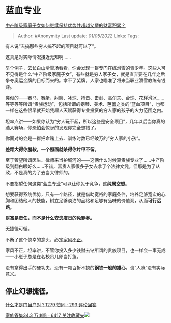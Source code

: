 # 蓝血专业
[中产阶级家庭子女如何继续保持优势并超越父辈的财富积累？](https://www.zhihu.com/question/27855424/answer/2461780359)

> Author: #Anonymity 
> Last update: *01/05/2022* 
> Links:
> Tags: 

有人说“去搞那些穷人搞不起的项目就可以了”。

这真是对实际情况接近无知啊……

举个例子，去[长白山](https://www.zhihu.com/search?q=%E9%95%BF%E7%99%BD%E5%B1%B1&search_source=Entity&hybrid_search_source=Entity&hybrid_search_extra=%7B%22sourceType%22%3A%22answer%22%2C%22sourceId%22%3A2461780359%7D)滑雪场看看，你会发现一群专门在练滑雪的青少年。这些人可不见得是什么“中产阶级家庭子女”，有些就是穷人家子女，就是直奔要在几年之后争夺奥运金牌的目标而来的。拿不了奖牌，人家也瞄准了将来当职业滑雪教练有钱赚。

类似的——赛马、赛艇、射箭、冰球、搏击、击剑、高尔夫、台球、花样滑冰……等等等等所谓“贵族运动”，包括所谓的钢琴、美术、芭蕾之类的“蓝血项目”，也都一样在这些很早就开始凭超人天赋获得专业投资的穷人家的孩子的火力范围之内。

坦率点讲——如果你认为“穷人玩不起，所以这些是安全项目”，几年以后当你真的踏入赛场，你恐怕会惊讶的发现你完全想错了。

你面对的会是一群把命赌上去、训练时数已经破万的“穷人家的小孩”。

**差距大得你腿软，一个照面就杀得你片甲不留。**

  

至于奢望所谓医生、律师来当护城河的——这俩什么时候算贵族专业了……中产阶级到翻白眼好么……不错，富贵人家很多子女去拿了个法律文凭，但那是为了从政，不是真的为了去当大律师的。

不要指望任何这类“蓝血专业”可以让你免于竞争，这**纯属空想**。

  

想要获得系统优势，只有一个路径，就是借助宽裕的家庭条件，培养足够宽宏的心胸和团结他人的技能，树立足够淡泊的品格和足够有品味的价值观，从而**可行远路**。

**财富是责任，而不是什么安逸度日的免罪券。**

无捷径可循。

不断了这个侥幸的念头，必定[家风不正](https://www.zhihu.com/search?q=%E5%AE%B6%E9%A3%8E%E4%B8%8D%E6%AD%A3&search_source=Entity&hybrid_search_source=Entity&hybrid_search_extra=%7B%22sourceType%22%3A%22answer%22%2C%22sourceId%22%3A2461780359%7D)。

家风不正，坦率讲，不管你投入多少钱财去钻所谓的贵族项目，也一样会一事无成——小崽子总是在名校吊儿郎当打鱼。

没有拿得出手的硬功夫，没有一颗百折不挠的**钢铁一般的雄心**，谈“人脉”没有实际意义。

## 停止幻想捷径。

[什么才是门当户对？1279 赞同 · 293 评论回答](https://www.zhihu.com/question/320314301/answer/687854449)

  

[家族答集34.3 万浏览 · 6417 关注收藏夹![](https://pic2.zhimg.com/80/v2-b2918ef3f9c19572ba524ac59316a917_1440w.png)](https://zhihu.com/collection/378738313)